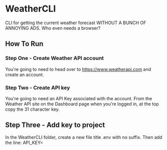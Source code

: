 # WeatherCLI
CLI for getting the current weather forecast WITHOUT A BUNCH OF ANNOYING ADS.  Who even needs a browser?

## How To Run
### Step One - Create Weather API account
You're going to need to head over to https://www.weatherapi.com and create an account.

### Step Two - Create API key
You're going to need an API Key associated with the account.  From the Weather API site on the Dashboard page when you're logged in, at the top copy the 31 character key.

## Step Three - Add key to project
In the WeatherCLI folder, create a new file title .env with no suffix. 
Then add the line: API_KEY=<Paste your API key here>
